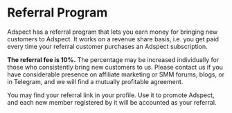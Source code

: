 # Referral Program

Adspect has a referral program that lets you earn money for bringing new customers to Adspect.  It works on a revenue share basis,
i.e. you get paid every time your referral customer purchases an Adspect subscription.

**The referral fee is 10%.**  The percentage may be increased individually for those who consistently bring new customers to us.
Please contact us if you have considerable presence on affiliate marketing or SMM forums, blogs, or in Telegram, and we will find
a mutually profitable agreement.

You may find your referral link in your profile.  Use it to promote Adspect, and each new member registered by it will be accounted
as your referral.
